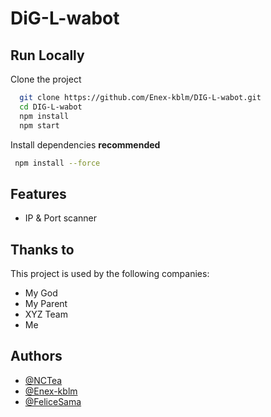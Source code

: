 # DiG-L-wabot

## Run Locally

Clone the project

```bash
  git clone https://github.com/Enex-kblm/DIG-L-wabot.git
  cd DIG-L-wabot
  npm install
  npm start
```

Install dependencies **recommended**
```bash
 npm install --force
```

## Features

- IP & Port scanner


## Thanks to

This project is used by the following companies:

- My God
- My Parent
- XYZ Team
- Me


## Authors

- [@NCTea](https://github.com/NCTea)
- [@Enex-kblm](https://github.com/Enex-kblm)
- [@FeliceSama](https://github.com/FeliceSama)

